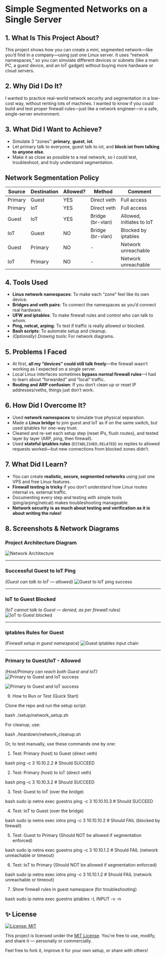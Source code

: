 # Simple Segmented Networks on a Single Server

## 1. What Is This Project About?
This project shows how you can create a mini, segmented network—like you’d find in a company—using just one Linux server. It uses “network namespaces,” so you can simulate different devices or subnets (like a main PC, a guest device, and an IoT gadget) without buying more hardware or cloud servers.

## 2. Why Did I Do It?
I wanted to practice real-world network security and segmentation in a low-cost way, without renting lots of machines. I wanted to know if you could build and test proper firewall rules—just like a network engineer—in a safe, single-server environment.

## 3. What Did I Want to Achieve?
- Simulate 3 “zones”: **primary**, **guest**, **iot**.
- Let primary talk to everyone, guest talk to iot, and **block iot from talking to anyone else**.
- Make it as close as possible to a real network, so I could test, troubleshoot, and truly understand segmentation.

## Network Segmentation Policy
| Source    | Destination      | Allowed?   | Method              | Comment                       |
|-----------|-----------------|------------|---------------------|-------------------------------|
| Primary   | Guest           | YES        | Direct veth         | Full access                   |
| Primary   | IoT             | YES        | Direct veth         | Full access                   |
| Guest     | IoT             | YES        | Bridge (br-vlan)    | Allowed, initiates to IoT     |
| IoT       | Guest           | NO         | Bridge (br-vlan)    | Blocked by iptables           |
| Guest     | Primary         | NO         | -                   | Network unreachable           |
| IoT       | Primary         | NO         | -                   | Network unreachable           |


## 4. Tools Used
- **Linux network namespaces**: To make each “zone” feel like its own device.
- **Bridges and veth pairs**: To connect the namespaces as you’d connect real hardware.
- **UFW and iptables**: To make firewall rules and control who can talk to whom.
- **Ping, netcat, arping**: To test if traffic is really allowed or blocked.
- **Bash scripts**: To automate setup and cleanup.
- *(Optionally) Drawing tools*: For network diagrams.

## 5. Problems I Faced
- At first, **all my “devices” could still talk freely**—the firewall wasn’t working as I expected on a single server.
- Local Linux interfaces sometimes **bypass normal firewall rules**—I had to learn about “forwarded” and “local” traffic.
- **Routing and ARP confusion**: If you don’t clean up or reset IP addresses/veths, things just don’t work.

## 6. How Did I Overcome It?
- Used **network namespaces** to simulate true physical separation.
- Made a **Linux bridge** to join guest and IoT as if on the same switch, but used iptables for one-way trust.
- Cleaned and re-set each setup step (reset IPs, flush routes), and tested layer by layer (ARP, ping, then firewall).
- Used **stateful iptables rules** (`ESTABLISHED,RELATED`) so replies to allowed requests worked—but new connections from blocked zones didn’t.

## 7. What Did I Learn?
- You can create **realistic, secure, segmented networks** using just one VPS and free Linux features.
- **Firewall testing is tricky** if you don’t understand how Linux routes internal vs. external traffic.
- Documenting every step and testing with simple tools (ping/arping/netcat) makes troubleshooting manageable.
- **Network security is as much about testing and verification as it is about writing the rules!**

## 8. Screenshots & Network Diagrams

### **Project Architecture Diagram**

![Network Architecture](/screenshots/architecture.png)

---

### **Successful Guest to IoT Ping**

*(Guest can talk to IoT — allowed)*
![Guest to IoT ping success](/screenshots/guest%20to%20iot.png)

---

### **IoT to Guest Blocked**

*(IoT cannot talk to Guest — denied, as per firewall rules)*
![IoT to Guest blocked](/screenshots/iot%20to%20guest.png)

---

### **iptables Rules for Guest**

*(Firewall setup in guest namespace)*
![Guest iptables input chain](/screenshots/firewall%20rules%20in%20guest%20namespace.png)

---

### **Primary to Guest/IoT - Allowed**

*(Host/Primary can reach both Guest and IoT)*
![Primary to Guest and IoT success](/screenshots/primary%20to%20guest.png)

![Primary to Guest and IoT success](/screenshots/primary%20to%20iot.png)

9. How to Run or Test (Quick Start)

Clone the repo and run the setup script:

bash
./setup/network_setup.sh

For cleanup, use:

bash
./teardown/network_cleanup.sh

Or, to test manually, use these commands one by one:

1. Test: Primary (host) to Guest (direct veth)

bash
ping -c 3 10.10.2.2      # Should SUCCEED

2. Test: Primary (host) to IoT (direct veth)

bash
ping -c 3 10.10.3.2      # Should SUCCEED

3. Test: Guest to IoT (over the bridge)

bash
sudo ip netns exec guestns ping -c 3 10.10.10.3    # Should 
SUCCEED

4. Test: IoT to Guest (over the bridge)

bash
sudo ip netns exec iotns ping -c 3 10.10.10.2      # Should FAIL (blocked by firewall)

5. Test: Guest to Primary
(Should NOT be allowed if segmentation enforced)

bash
sudo ip netns exec guestns ping -c 3 10.10.1.2     # Should FAIL (network unreachable or timeout)

6. Test: IoT to Primary
(Should NOT be allowed if segmentation enforced)

bash
sudo ip netns exec iotns ping -c 3 10.10.1.2       # Should FAIL (network unreachable or timeout)

7. Show firewall rules in guest namespace (for troubleshooting)

bash
sudo ip netns exec guestns iptables -L INPUT -v -n


## ✨ License

[![License: MIT](https://img.shields.io/badge/License-MIT-yellow.svg)](LICENSE)

This project is licensed under the [MIT License](LICENSE).
You're free to use, modify, and share it — personally or commercially.

Feel free to fork it, improve it for your own setup, or share with others!
